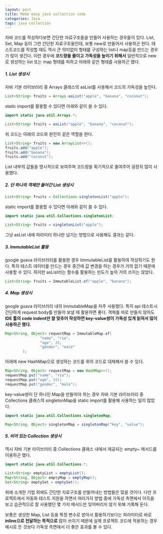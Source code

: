 ```yaml
---
layout: post
title: Make easy java collection code
categories: Java
tags: java collection
---
```


자바 코드를 작성하다보면 간단한 자료구조들을 만들어 사용하는 경우들이 있다. List, Set, Map 등이 그런 간단한 자료구조들인데, 보통 new로 만들어서 사용하곤 한다. 테스트코드를 작성할 때도 역시 큰 의미없이 형태를 구성하는 list나 map등을 만드는 경우가 많이 생긴다. 이런 경우에 **코드량을 줄이고 가독성을 높이기 위해서** 일반적으로 new로 생성하는 list 또는 map 형태를 피하고 아래와 같은 형태를 사용하곤 했다.

##### 1. List 생성시

자바 기본 라이브러리 중 Arrays 클래스의 asList를 사용해서 코드의 가독성을 높인다.

~~~java
List<String> fruits = Arrays.asList("apple", "banana", "coconut");
~~~

static import를 활용할 수 있다면 아래와 같이 쓸 수 있다.

~~~java
import static java.util.Arrays.*;

List<String> fruits = asList("apple", "banana", "coconut");
~~~

위 코드는 아래의 코드와 완전히 같은 역할을 한다.

~~~java
List<String> fruits = new ArrayList<>();
fruits.add("apple");
fruits.add("banana");
fruits.add("coconut");
~~~

List 내부의 값들을 명시적으로 보여주며 코드량을 획기적으로 줄여주어 굉장히 많이 사용했다.

##### 2. 단 하나의 객체만 들어간 List 생성시

~~~java
List<String> fruits = Collections.singletonList("apple");
~~~

static import를 활용할 수 있다면 아래와 같이 쓸 수 있다.

~~~java
import static java.util.Collections.singletonList;

List<String> fruits = singletonList("apple");
~~~

그냥 asList 내에 파라미터 하나만 넘기는 방법으로 사용해도 결과는 같다.

##### 3. ImmutableList 활용

google guava 라이브러리를 활용한 경우 ImmutableList를 활용하여 작성하기도 한다. 특히 테스트 데이터를 만드는 경우 중간에 값 변경을 하는 경우가 거의 없기 때문에 사용할 수 있다. 하지만 asList라는 함수를 활용하는 빈도가 높아 거의 쓰지는 않았다.

~~~java
List<String> fruits = ImmutableList.of("apple", "banana");
~~~

##### 4. Map 생성시

google guava 라이브러리 내의 ImmutableMap을 자주 사용했다. 특히 api 테스트시 간단하게 request body를 만들어 보낼 때 활용하면 좋다. 객체를 따로 만들지 않아도 **IDE 툴의 code indent만 잘 맞추어 작성하면 key-value쌍이 가독성 있게 읽혀서 많이 사용하곤 했다.**

~~~java
Map<String, Object> requestMap = ImmutableMap.of(
                "name", "rio",
                "age", 33,
                "gender", "male"
        );
~~~

아래에 new HashMap으로 생성하는 코드를 위의 코드로 대체해서 쓸 수 있다.

~~~java
Map<String, Object> requestMap = new HashMap<>();
requestMap.put("name", "rio");
requestMap.put("age", 33);
requestMap.put("gender", "male");
~~~

key-value쌍이 단 하나인 Map을 만들어야 하는 경우 자바 기본 라이브러리 중 Collections 클래스의 singletonMap을 static import를 활용해 사용하는 일이 많았다.

~~~java
import static java.util.Collections.singletonMap;

Map<String, Object> singletonMap = singletonMap("key", "value");
~~~

##### 5. 비어 있는 Collection 생성시

역시 자바 기본 라이브러리 중 Collections 클래스 내에서 제공되는 empty~ 메서드를 이용하곤 했다.
~~~java
import static java.util.Collections.*;

List<String> emptyList = emptyList();
Map<String, Object> emptyMap = emptyMap();
Set<String> emptySet = emptySet();
~~~

위에 소개한 기법 외에도 간단한 자료구조를 만들어내는 방법들은 많을 것이다. 다만 프로젝트에서 자동화 테스트 지원을 하면서 여러가지 방법 중에 가독성 측면에서 이득을 보고 습관적으로 잘 사용했던 몇 가지 메서드만 잊어버리지 않기 위해 기록해 둔다.

보통은 생성한 Map, List 등을 특정 변수로 받아서 활용하기보다는 파라미터로 바로 **inline으로 전달하는 목적으로** 많이 쓰이기 때문에 실제 프로젝트 코드에 적용하는 경우 예시로 든 것보다 가독성 측면에서 더 좋은 효과를 볼 수 있다.

